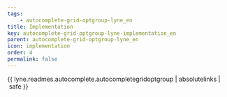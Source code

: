 ```yaml
---
tags: 
    - autocomplete-grid-optgroup-lyne_en
title: Implementation
key: autocomplete-grid-optgroup-lyne-implementation_en
parent: autocomplete-grid-optgroup-lyne_en
icon: implementation
order: 4
permalink: false  
---
```

{{ lyne.readmes.autocomplete.autocompletegridoptgroup | absolutelinks | safe }}


